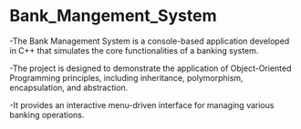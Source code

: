 # Bank_Mangement_System

-The Bank Management System is a console-based application developed in C++ that simulates the core functionalities of a banking system.

-The project is designed to demonstrate the application of Object-Oriented Programming principles, including inheritance, polymorphism, encapsulation, and abstraction.

-It provides an interactive menu-driven interface for managing various banking operations.
